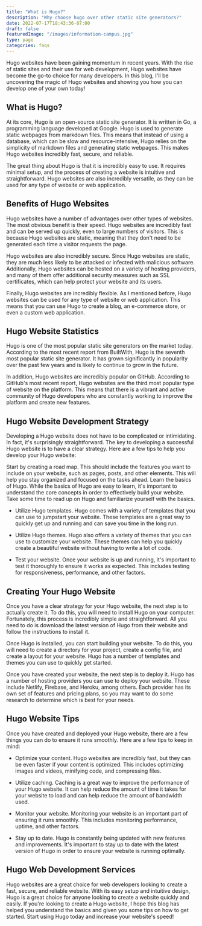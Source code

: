 ```yaml
---
title: "What is Hugo?"
description: "Why choose hugo over other static site generators?"
date: 2022-07-17T18:43:36-07:00
draft: false
featuredImage: "/images/information-campus.jpg"
type: page
categories: faqs
---
```


Hugo websites have been gaining momentum in recent years. With the rise of static sites and their use for web development, Hugo websites have become the go-to choice for many developers. In this blog, I'll be uncovering the magic of Hugo websites and showing you how you can develop one of your own today!

## What is Hugo?
At its core, Hugo is an open-source static site generator. It is written in Go, a programming language developed at Google. Hugo is used to generate static webpages from markdown files. This means that instead of using a database, which can be slow and resource-intensive, Hugo relies on the simplicity of markdown files and generating static webpages. This makes Hugo websites incredibly fast, secure, and reliable.

The great thing about Hugo is that it is incredibly easy to use. It requires minimal setup, and the process of creating a website is intuitive and straightforward. Hugo websites are also incredibly versatile, as they can be used for any type of website or web application.

## Benefits of Hugo Websites
Hugo websites have a number of advantages over other types of websites. The most obvious benefit is their speed. Hugo websites are incredibly fast and can be served up quickly, even to large numbers of visitors. This is because Hugo websites are static, meaning that they don't need to be generated each time a visitor requests the page.

Hugo websites are also incredibly secure. Since Hugo websites are static, they are much less likely to be attacked or infected with malicious software. Additionally, Hugo websites can be hosted on a variety of hosting providers, and many of them offer additional security measures such as SSL certificates, which can help protect your website and its users.

Finally, Hugo websites are incredibly flexible. As I mentioned before, Hugo websites can be used for any type of website or web application. This means that you can use Hugo to create a blog, an e-commerce store, or even a custom web application.

## Hugo Website Statistics
Hugo is one of the most popular static site generators on the market today. According to the most recent report from BuiltWith, Hugo is the seventh most popular static site generator. It has grown significantly in popularity over the past few years and is likely to continue to grow in the future.

In addition, Hugo websites are incredibly popular on GitHub. According to GitHub's most recent report, Hugo websites are the third most popular type of website on the platform. This means that there is a vibrant and active community of Hugo developers who are constantly working to improve the platform and create new features.

## Hugo Website Development Strategy
Developing a Hugo website does not have to be complicated or intimidating. In fact, it's surprisingly straightforward. The key to developing a successful Hugo website is to have a clear strategy. Here are a few tips to help you develop your Hugo website:

Start by creating a road map. This should include the features you want to include on your website, such as pages, posts, and other elements. This will help you stay organized and focused on the tasks ahead.
Learn the basics of Hugo. While the basics of Hugo are easy to learn, it's important to understand the core concepts in order to effectively build your website. Take some time to read up on Hugo and familiarize yourself with the basics.

- Utilize Hugo templates. Hugo comes with a variety of templates that you can use to jumpstart your website. These templates are a great way to quickly get up and running and can save you time in the long run.

- Utilize Hugo themes. Hugo also offers a variety of themes that you can use to customize your website. These themes can help you quickly create a beautiful website without having to write a lot of code.

- Test your website. Once your website is up and running, it's important to test it thoroughly to ensure it works as expected. This includes testing for responsiveness, performance, and other factors.

## Creating Your Hugo Website
Once you have a clear strategy for your Hugo website, the next step is to actually create it. To do this, you will need to install Hugo on your computer. Fortunately, this process is incredibly simple and straightforward. All you need to do is download the latest version of Hugo from their website and follow the instructions to install it.

Once Hugo is installed, you can start building your website. To do this, you will need to create a directory for your project, create a config file, and create a layout for your website. Hugo has a number of templates and themes you can use to quickly get started.

Once you have created your website, the next step is to deploy it. Hugo has a number of hosting providers you can use to deploy your website. These include Netlify, Firebase, and Heroku, among others. Each provider has its own set of features and pricing plans, so you may want to do some research to determine which is best for your needs.

## Hugo Website Tips
Once you have created and deployed your Hugo website, there are a few things you can do to ensure it runs smoothly. Here are a few tips to keep in mind:

- Optimize your content. Hugo websites are incredibly fast, but they can be even faster if your content is optimized. This includes optimizing images and videos, minifying code, and compressing files.

- Utilize caching. Caching is a great way to improve the performance of your Hugo website. It can help reduce the amount of time it takes for your website to load and can help reduce the amount of bandwidth used.

- Monitor your website. Monitoring your website is an important part of ensuring it runs smoothly. This includes monitoring performance, uptime, and other factors.

- Stay up to date. Hugo is constantly being updated with new features and improvements. It's important to stay up to date with the latest version of Hugo in order to ensure your website is running optimally.

## Hugo Web Development Services
Hugo websites are a great choice for web developers looking to create a fast, secure, and reliable website. With its easy setup and intuitive design, Hugo is a great choice for anyone looking to create a website quickly and easily. If you're looking to create a Hugo website, I hope this blog has helped you understand the basics and given you some tips on how to get started. Start using Hugo today and increase your website's speed!